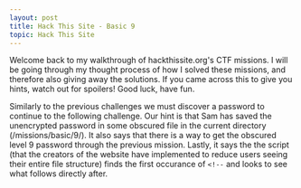 ```yaml
---
layout: post
title: Hack This Site - Basic 9
topic: Hack This Site
---
```


Welcome back to my walkthrough of hackthissite.org's CTF missions. I will be going through my thought process of how I solved these missions, and therefore also giving away the solutions. If you came across this to give you hints, watch out for spoilers! Good luck, have fun.

Similarly to the previous challenges we must discover a password to continue to the following challenge. Our hint is that Sam has saved the unencrypted password in some obscured file in the current directory (/missions/basic/9/). It also says that there is a way to get the obscured level 9 password through the previous mission. Lastly, it says the the script (that the creators of the website have implemented to reduce users seeing their entire file structure) finds the first occurance of `<!--` and looks to see what follows directly after.